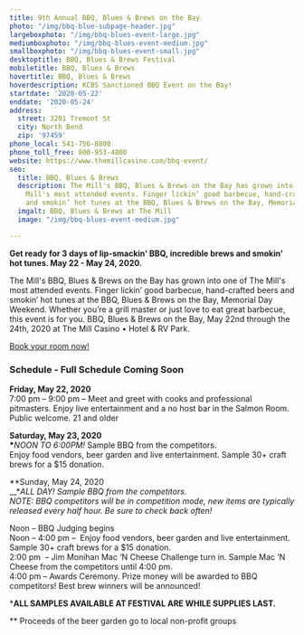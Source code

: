 ```yaml
---
title: 9th Annual BBQ, Blues & Brews on the Bay
photo: "/img/bbq-blue-subpage-header.jpg"
largeboxphoto: "/img/bbq-blues-event-large.jpg"
mediumboxphoto: "/img/bbq-blues-event-medium.jpg"
smallboxphoto: "/img/bbq-blues-event-small.jpg"
desktoptitle: BBQ, Blues & Brews Festival
mobiletitle: BBQ, Blues & Brews
hovertitle: BBQ, Blues & Brews
hoverdescription: KCBS Sanctioned BBQ Event on the Bay!
startdate: '2020-05-22'
enddate: '2020-05-24'
address:
  street: 3201 Tremont St
  city: North Bend
  zip: '97459'
phone_local: 541-756-8800
phone_toll_free: 800-953-4800
website: https://www.themillcasino.com/bbq-event/
seo:
  title: BBQ, Blues & Brews
  description: The Mill's BBQ, Blues & Brews on the Bay has grown into one of The
    Mill's most attended events. Finger lickin’ good barbecue, hand-crafted beers
    and smokin’ hot tunes at the BBQ, Blues & Brews on the Bay, Memorial Day Weekend.
  imgalt: BBQ, Blues & Brews at The Mill
  image: "/img/bbq-blues-event-medium.jpg"

---
```

**Get ready for 3 days of lip-smackin' BBQ, incredible brews and smokin' hot tunes. May 22 - May 24, 2020.**

The Mill's BBQ, Blues & Brews on the Bay has grown into one of The Mill's most attended events. Finger lickin’ good barbecue, hand-crafted beers and smokin’ hot tunes at the BBQ, Blues & Brews on the Bay, Memorial Day Weekend. Whether you’re a grill master or just love to eat great barbecue, this event is for you. BBQ, Blues & Brews on the Bay, May 22nd through the 24th, 2020 at The Mill Casino • Hotel & RV Park.

[Book your room now!](https://oregonsadventurecoast.com/lodging/ "Lodging on Oregon's Adventure Coast!")

### Schedule - Full Schedule Coming Soon

**Friday, May 22, 2020**  
7:00 pm – 9:00 pm – Meet and greet with cooks and professional pitmasters. Enjoy live entertainment and a no host ba­r in the Salmon Room. Public welcome. 21 and older

**Saturday, May 23, 2020  
\***_NOON TO 6:00PM!_ Sample BBQ from the competitors.  
Enjoy food vendors, beer garden and live entertainment. Sample 30+ craft brews for a $15 donation.

**Sunday, May 24, 2020  
__*_ALL DAY! Sample BBQ from the competitors.  
NOTE: BBQ competitors will be in competition mode, new items are typically released every half hour. Be sure to check back often!_

Noon – BBQ Judging begins  
Noon – 4:00 pm –  Enjoy food vendors, beer garden and live entertainment. Sample 30+ craft brews for a $15 donation.  
2:00 pm  – Jim Monihan Mac ‘N Cheese Challenge turn in. Sample Mac ‘N Cheese from the competitors until 4:00 pm.  
4:00 pm – Awards Ceremony. Prize money will be awarded to BBQ competitors! Best brew winners will be announced!

\***ALL SAMPLES AVAILABLE AT FESTIVAL ARE WHILE SUPPLIES LAST.**

\** Proceeds of the beer garden go to local non-profit groups